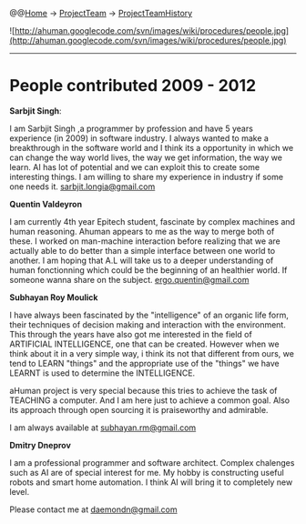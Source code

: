 @@[Home](Home.md) -> [ProjectTeam](ProjectTeam.md) -> [ProjectTeamHistory](ProjectTeamHistory.md)

![http://ahuman.googlecode.com/svn/images/wiki/procedures/people.jpg](http://ahuman.googlecode.com/svn/images/wiki/procedures/people.jpg)

---


# People contributed 2009 - 2012 #

**Sarbjit Singh**:

I am Sarbjit Singh ,a programmer by profession and have 5 years experience (in 2009) in software industry. I always wanted to make a breakthrough in the software world and I think its a opportunity in which we can change the way world lives, the way we get information, the way we learn. AI has lot of potential and we can exploit this to create some interesting things. I am willing to share my experience in industry if some one needs it. sarbjit.longia@gmail.com

**Quentin Valdeyron**

I am currently 4th year Epitech student, fascinate by complex machines and human reasoning. Ahuman appears to me as the way to merge both of these. I worked on man-machine interaction before realizing that we are actually able to do better than a simple interface between one world to another. I am hoping that A.L will take us to a deeper understanding of human fonctionning which could be the beginning of an healthier world.
If someone wanna share on the subject. ergo.quentin@gmail.com

**Subhayan Roy Moulick**

I have always been fascinated by the "intelligence" of an organic life form, their techniques of decision making and interaction with the environment. This through the years have also got me interested in the field of ARTIFICIAL INTELLIGENCE, one that can be created. However when we think about it in a very simple way, i think its not that different from ours, we tend to LEARN "things" and the appropriate use of the "things" we have LEARNT is used to determine the INTELLIGENCE.

aHuman project is very special because this tries to achieve the task of TEACHING a computer. And I am here just to achieve a common goal.
Also its approach through open sourcing it is praiseworthy and admirable.

I am always available at subhayan.rm@gmail.com

**Dmitry Dneprov**

I am a professional programmer and software architect.
Complex chalenges such as AI
are of special interest for me.
My hobby is constructing
useful robots and smart home automation. I think AI will bring it to
completely new level.

Please contact me at daemondn@gmail.com